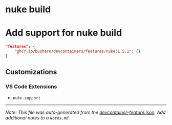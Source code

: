 # nuke build

# Add support for nuke build

```json
"features": {
    "ghcr.io/bushero/devcontainers/features/nuke:1.5.1": {}
}
```

## Customizations

### VS Code Extensions

- `nuke.support`

---

_Note: This file was auto-generated from the [devcontainer-feature.json](/features/src/nuke/devcontainer-feature.json). Add additional notes to a `Notes.md`._
